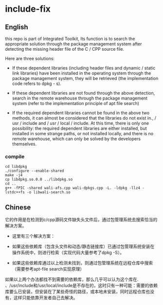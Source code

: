 # include-fix

## English

this repo is part of Integrated Toolkit, Its function is to search the appropriate solution through the package management system after detecting the missing header file of the C / CPP source file.

Here are three solutions:

* If these dependent libraries (including header files and dynamic / static link libraries) have been installed in the operating system through the package management system, they will be retrieved (the implementation code refers to dpkg - s).

* If these dependent libraries are not found through the above detection, search in the remote warehouse through the package management system (refer to the implementation principle of apt file search)

* If the required dependent libraries cannot be found in the above two methods, it can almost be considered that the libraries do not exist in., / usr / include and / usr / local / include. At this time, there is only one possibility: the required dependent libraries are either installed, but installed in some strange paths, or not installed locally, and there is no remote warehouse, which can only be solved by the developers themselves.

### compile

```
cd libdpkg
./configure --enable-shared
make -j4
cp libdpkg.so.0.0 ../libdpkg.so
cd ..
g++ -fPIC -shared wali-afs.cpp wali-dpkgs.cpp -L. -ldpkg -llz4 -lstdc++fs -o libwali-search.so
```

## Chinese

它的作用是在检测到c/cpp源码文件缺失头文件后，通过包管理系统去搜索恰当的解决方案。

* 这里有三个解决方案：

* 如果这些依赖库（包含头文件和动态/静态链接库）已通过包管理系统安装在操作系统中，则进行检索（实现代码大量参考了dpkg -S）。

* 如果这些依赖库通过以上检测未找到，则通过包管理系统在远程仓库中搜索（需要参考apt-file search实现原理）

如果以上两个办法都找不到需要的依赖库，那么几乎可以认为这个库在. 、/usr/include和/usr/local/include是不存在的，这时只有一种可能：需要的依赖库要么已安装，但安装在了某些奇怪的路径，或本地未安装，同时远程仓库也没有，这样只能依靠开发者自己去解决。
